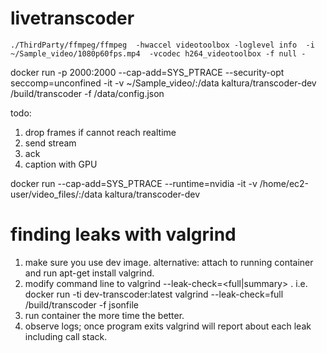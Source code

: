 # livetranscoder



```
./ThirdParty/ffmpeg/ffmpeg  -hwaccel videotoolbox -loglevel info  -i ~/Sample_video/1080p60fps.mp4  -vcodec h264_videotoolbox -f null -
```




 docker run -p  2000:2000 --cap-add=SYS_PTRACE --security-opt seccomp=unconfined  -it -v ~/Sample_video/:/data kaltura/transcoder-dev   /build/transcoder -f /data/config.json




 todo:
 1. drop frames if cannot reach realtime
 4. send stream
 2. ack
 3. caption with GPU



docker run --cap-add=SYS_PTRACE --runtime=nvidia  -it -v /home/ec2-user/video_files/:/data  kaltura/transcoder-dev

# finding leaks with valgrind

1. make sure you use dev image. alternative: attach to running container and run apt-get install valgrind.
2. modify command line to valgrind --leak-check=<full|summary> <original command line>. i.e. docker run -ti dev-transcoder:latest valgrind  --leak-check=full /build/transcoder -f jsonfile
3. run container the more time the better.
4. observe logs; once program exits valgrind will report about each leak including call stack.
